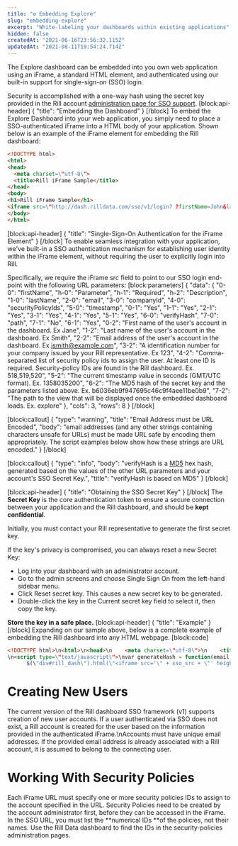 ```yaml
---
title: "⚙️ Embedding Explore"
slug: "embedding-explore"
excerpt: "White-labeling your dashboards within existing applications"
hidden: false
createdAt: "2021-06-16T23:56:32.115Z"
updatedAt: "2021-08-11T19:54:24.714Z"
---
```

The Explore dashboard can be embedded into you own web application using an iFrame, a standard HTML element, and authenticated using our built-in support for single-sign-on (SSO) login.

Security is accomplished with a one-way hash using the secret key provided in the Rill account [administration page for SSO support](https://dash.rilldata.com/admin/#/sso).
[block:api-header]
{
  "title": "Embedding the Dashboard"
}
[/block]
To embed the Explore Dashboard into your web application, you simply need to place a SSO-authenticated iFrame into a HTML body of your application. Shown below is an example of the iFrame element for embedding the Rill dashboard:

```html
<!DOCTYPE html>
<html>
<head>
  <meta charset=\"utf-8\">
  <title>Rill iFrame Sample</title>
</head>
<body>
<h1>Rill iFrame Sample</h1>
<iframe src=\"http://dash.rilldata.com/sso/v1/login? ?firstName=John&lastName=Doe&email=demo%40rilldata.com&timestamp=1404419294&companyId=16&securityPolicyIds=518 &verifyHash=<SOME VERIFY HASH>&path=explore\"  height=\"800\" width=\"1200\" seamless=\"seamless\"></iframe>
</body>
</html>
```

[block:api-header]
{
  "title": "Single-Sign-On Authentication for the iFrame Element"
}
[/block]
To enable seamless integration with your application, we've built-in a SSO authentication mechanism for establishing user identity within the iFrame element, without requiring the user to explicitly login into Rill.

Specifically, we require the iFrame src field to point to our SSO login end-point with the following URL parameters:
[block:parameters]
{
  "data": {
    "0-0": "firstName",
    "h-0": "Parameter",
    "h-1": "Required",
    "h-2": "Description",
    "1-0": "lastName",
    "2-0": "email",
    "3-0": "companyId",
    "4-0": "securityPolicyIds",
    "5-0": "timestamp",
    "0-1": "Yes",
    "1-1": "Yes",
    "2-1": "Yes",
    "3-1": "Yes",
    "4-1": "Yes",
    "5-1": "Yes",
    "6-0": "verifyHash",
    "7-0": "path",
    "7-1": "No",
    "6-1": "Yes",
    "0-2": "First name of the user's account in the dashboard. Ex Jane",
    "1-2": "Last name of the user's account in the dashboard. Ex Smith",
    "2-2": "Email address of the user's account in the dashboard. Ex jsmith@example.com",
    "3-2": "A identification number for your company issued by your Rill representative. Ex 123",
    "4-2": "Comma-separated list of security policy ids to assign the user. At least one ID is required. Security-policy IDs are found in the Rill dashboard. Ex. 518,519,520",
    "5-2": "The current timestamp value in seconds (GMT/UTC format). Ex. 1358035200",
    "6-2": "The MD5 hash of the secret key and the parameters listed above. Ex. b6036eb9f947695c46c9f4aee11be0b9",
    "7-2": "The path to the view that will be displayed once the embedded dashboard loads. Ex. explore"
  },
  "cols": 3,
  "rows": 8
}
[/block]

[block:callout]
{
  "type": "warning",
  "title": "Email Address must be URL Encoded",
  "body": "email addresses (and any other strings containing characters unsafe for URLs) must be made URL safe by encoding them appropriately. The script examples below show how these strings are URL encoded."
}
[/block]

[block:callout]
{
  "type": "info",
  "body": "verifyHash is a [MD5](https://en.wikipedia.org/wiki/MD5) hex hash, generated based on the values of the other URL parameters and your account's SSO Secret Key.",
  "title": "verifyHash is based on MD5"
}
[/block]

[block:api-header]
{
  "title": "Obtaining the SSO Secret Key"
}
[/block]
The **Secret Key** is the core authentication token to ensure a secure connection between your application and the Rill dashboard, and should be **kept confidential**.

Initially, you must contact your Rill representative to generate the first secret key.

If the key's privacy is compromised, you can always reset a new Secret Key:

  * Log into your dashboard with an administrator account.
  * Go to the admin screens and choose Single Sign On from the left-hand sidebar menu.
  * Click Reset secret key. This causes a new secret key to be generated.
  * Double-click the key in the Current secret key field to select it, then copy the key.

**Store the key in a safe place.** 
[block:api-header]
{
  "title": "Example"
}
[/block]
Expanding on our sample above, below is a complete example of embedding the Rill dashboard into any HTML webpage.
[block:code]

```html
<!DOCTYPE html>\n<html>\n<head>\n    <meta charset=\"utf-8\">\n    <title>Rill iFrame Sample</title>\n    <script src=\"https://cdnjs.cloudflare.com/ajax/libs/jquery/3.2.1/jquery.min.js\"></script>\n    <script src=\"https://cdnjs.cloudflare.com/ajax/libs/crypto-js/3.1.9-1/core.min.js\"></script>\n    <script src=\"https://cdnjs.cloudflare.com/ajax/libs/crypto-js/3.1.9-1/md5.js\"></script>\n</head>\n<body>\n<h1>Rill iFrame Sample</h1>\n<div id=\"rill_dash\"></div>
\n<script type=\"text/javascript\">\nvar generateHash = function(email, firstName, lastName, companyId, securityPolicyIds, secretKey, timestamp) {\n    var stringToHash = firstName + '|' + lastName + '|' + email + '|' +\n        companyId + '|' + securityPolicyIds + '|' + timestamp + '|' + secretKey\n    var verify = CryptoJS.MD5(stringToHash).toString();\n    return verify;\n}\n$(document).ready(function() {\n    var firstName = \"Jane\";\n    var lastName = \"Smith\";\n    var email = \"jsmith@example.com\";\n    var companyId = '123';\n    var securityPolicyIds = \"518,519,520\";\n    var secretKey = \"423d004c716839b4af16ef680cc742f2\";\n    var timestamp = Math.floor(Date.now() / 1000);\n    var verifyHash = generateHash(email, firstName, lastName, companyId, securityPolicyIds, secretKey, timestamp);\n    var sso_src = \"https://sso.rilldata.com/sso/v1/login?\" +\n        'firstName=' + encodeURIComponent(firstName) + '&' +\n        'lastName=' + encodeURIComponent(lastName) + '&' +\n        'email=' + encodeURIComponent(email) + '&' +\n        'companyId=' + companyId + '&' +\n        'securityPolicyIds=' + securityPolicyIds + '&' +\n        'timestamp=' + timestamp + '&' +\n        'verifyHash=' + verifyHash + '&' +\n        'path=explore';
      $(\"div#rill_dash\").html(\"<iframe src='\" + sso_src + \"' height='800' width='1200' seamless='seamless'></iframe>\");\n});\n</script>\n  \n  </body>\n</html>
```

# Creating New Users
The current version of the Rill dashboard SSO framework (v1) supports creation of new user accounts.   If a user authenticated via SSO does not exist, a Rill account is created for the user based on the information provided in the authenticated iFrame.\nAccounts must have unique email addresses. If the provided email address is already associated with a Rill account, it is assumed to belong to the connecting user.
# Working With Security Policies
Each iFrame URL must specify one or more security policies IDs to assign to the account specified in the URL.  Security Policies need to be created by the account administrator first, before they can be accessed in the iFrame.
In the SSO URL, you must list the **numerical IDs **of the policies, not their names. Use the Rill Data dashboard to find the IDs in the security-policies administration pages.
